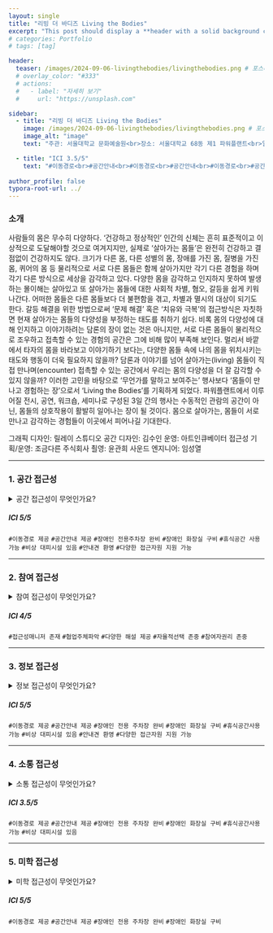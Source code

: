 ```yaml
---
layout: single
title: "리빙 더 바디즈 Living the Bodies"
excerpt: "This post should display a **header with a solid background color**, if the theme supports it."
# categories: Portfolio
# tags: [tag]

header:
  teaser: /images/2024-09-06-livingthebodies/livingthebodies.png # 포스터 이미지
  # overlay_color: "#333"
  # actions:
  #   - label: "자세히 보기"
  #     url: "https://unsplash.com"

sidebar:
  - title: "리빙 더 바디즈 Living the Bodies"
    image: /images/2024-09-06-livingthebodies/livingthebodies.png # 포스터 이미지
    image_alt: "image"
    text: "주관: 서울대학교 문화예술원<br>장소: 서울대학교 68동 제1 파워플랜트<br>일시: 2023.12.01(금) - 12.03(일)"

  - title: "ICI 3.5/5"
    text: "#이동경로<br>#공간안내<br>#이동경로<br>#공간안내<br>#이동경로<br>#공간안내"
    
author_profile: false
typora-root-url: ../
---
```


### 소개

사람들의 몸은 무수히 다양하다. ‘건강하고 정상적인’ 인간의 신체는 흔히 표준적이고 이상적으로 도달해야할 것으로 여겨지지만, 실제로 ‘살아가는 몸들’은 완전히 건강하고 결점없이 건강하지도 않다. 크기가 다른 몸, 다른 성별의 몸, 장애를 가진 몸, 질병을 가진 몸, 퀴어의 몸 등 물리적으로 서로 다른 몸들은 함께 살아가지만 각기 다른 경험을 하며 각기 다른 방식으로 세상을 감각하고 있다.
다양한 몸을 감각하고 인지하지 못하여 발생하는 몰이해는 살아있고 또 살아가는 몸들에 대한 사회적 차별, 혐오, 갈등을 쉽게 키워 나간다. 어떠한 몸들은 다른 몸들보다 더 불편함을 겪고, 차별과 멸시의 대상이 되기도 한다. 갈등 해결을 위한 방법으로써 ‘문제 해결’ 혹은 ‘치유와 극복’의 접근방식은 자칫하면 현재 살아가는 몸들의 다양성을 부정하는 태도를 취하기 쉽다.
비록 몸의 다양성에 대해 인지하고 이야기하려는 담론의 장이 없는 것은 아니지만, 서로 다른 몸들이 물리적으로 조우하고 접촉할 수 있는 경험의 공간은 그에 비해 많이 부족해 보인다. 멀리서 바깥에서 타자의 몸을 바라보고 이야기하기 보다는, 다양한 몸들 속에 나의 몸을 위치시키는 태도와 행동이 더욱 필요하지 않을까? 담론과 이야기를 넘어 살아가는(living) 몸들이 직접 만나며(encounter) 접촉할 수 있는 공간에서 우리는 몸의 다양성을 더 잘 감각할 수 있지 않을까?
이러한 고민을 바탕으로 ‘무언가를 말하고 보여주는’ 행사보다 ‘몸들이 만나고 경험하는 장’으로서 ‘Living the Bodies’를 기획하게 되었다. 파워플랜트에서 이루어질 전시, 공연, 워크숍, 세미나로 구성된 3일 간의 행사는 수동적인 관람의 공간이 아닌, 몸들의 상호작용이 활발히 일어나는 장이 될 것이다. 몸으로 살아가는, 몸들이 서로 만나고 감각하는 경험들이 이곳에서 피어나길 기대한다.

그래픽 디자인: 릴레이 스튜디오
공간 디자인: 김수인
운영: 아트인큐베이터
접근성 기획/운영: 조금다른 주식회사
쵤영: 윤관희
사운드 엔지니어: 임성열



---

### 1. 공간 접근성
<details>
<summary>공간 접근성이 무엇인가요?</summary>
<div markdown="1">
이용자의 신체적, 정신적 특성을 고려하여 물리적 환경을 점검하고 필요한 시설과 안내를 제공하여, 이용자가 공간을 안전하고 편안하게 이용할 수 있도록 만드는 것을 의미합니다.
</div>
</details>

##### ICI 5/5

`#이동경로 제공` `#공간안내 제공` `#장애인 전용주차장 완비` `#장애인 화장실 구비` `#휴식공간 사용가능` `#비상 대피시설 있음` `#안내견 환영` `#다양한 접근자원 지원 가능`

---

### 2. 참여 접근성
<details>
<summary>참여 접근성이 무엇인가요?</summary>
<div markdown="1">
프로그램의 기획 단계에서부터 다양한 이용자에게 프로그램을 참여할 때, 필요한 접근성 요소를 준비하는 것을 의미합니다.
</div>
</details>

##### ICI 4/5
`#접근성매니저 존재` `#협업주체파악` `#다양한 해설 제공`  `#자율적선택 존중` `#참여자권리 존중`

---

### 3. 정보 접근성
<details>
<summary>정보 접근성이 무엇인가요?</summary>
<div markdown="1">
다양한 이용자에게 적합한 정보의 내용, 형식, 공지 기간, 전달 방법 등을 고려하여 보다 정보에 접근하기 쉽게 만드는 것을 의미합니다.
</div>
</details>

##### ICI 5/5

`#이동경로 제공` `#공간안내 제공` `#장애인 전용 주차장 완비` `#장애인 화장실 구비` `#휴식공간사용가능` `#비상 대피시설 있음` `#안내견 환영` `#다양한 접근자원 지원 가능`

---

### 4. 소통 접근성
<details>
<summary>소통 접근성이 무엇인가요?</summary>
<div markdown="1">
다양한 이용자와의 소통을 위해 필요한 것들을 사전에 갖추어 원활한 의사소통을 할 수 있도록 준비하는 것을 의미합니다
</div>
</details>

##### ICI 3.5/5

`#이동경로 제공` `#공간안내 제공` `#장애인 전용 주차장 완비` `#장애인 화장실 구비` `#휴식공간사용가능` `#비상 대피시설 있음` 

---

### 5. 미학 접근성
<details>
<summary>미학 접근성이 무엇인가요?</summary>
<div markdown="1">
접근성이 기능적 역할 뿐만 아니라 아름다움과 접근성 사이의 균형을 찾아가며, 고유한 미적 요소를 가지는 것을 의미합니다. 
</div>
</details>

##### ICI 5/5

`#이동경로 제공` `#공간안내 제공` `#장애인 전용 주차장 완비` `#장애인 화장실 구비` 

<!-- [자세히 보기](https://culture.snu.ac.kr/event/livingthebodies/){: .btn .btn--primary } -->






